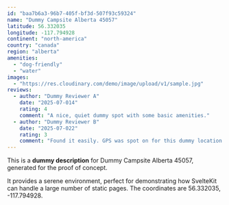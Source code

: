 ```yaml
---
id: "baa7b6a3-96b7-405f-bf3d-507f93c59324"
name: "Dummy Campsite Alberta 45057"
latitude: 56.332035
longitude: -117.794928
continent: "north-america"
country: "canada"
region: "alberta"
amenities:
  - "dog-friendly"
  - "water"
images:
  - "https://res.cloudinary.com/demo/image/upload/v1/sample.jpg"
reviews:
  - author: "Dummy Reviewer A"
    date: "2025-07-014"
    rating: 4
    comment: "A nice, quiet dummy spot with some basic amenities."
  - author: "Dummy Reviewer B"
    date: "2025-07-022"
    rating: 3
    comment: "Found it easily. GPS was spot on for this dummy location."
---
```


This is a **dummy description** for Dummy Campsite Alberta 45057, generated for the proof of concept.

It provides a serene environment, perfect for demonstrating how SvelteKit can handle a large number of static pages. The coordinates are 56.332035, -117.794928.
